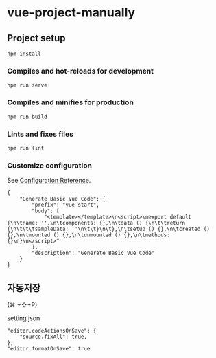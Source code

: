 # vue-project-manually

## Project setup

```
npm install
```

### Compiles and hot-reloads for development

```
npm run serve
```

### Compiles and minifies for production

```
npm run build
```

### Lints and fixes files

```
npm run lint
```

### Customize configuration

See [Configuration Reference](https://cli.vuejs.org/config/).

```
{
	"Generate Basic Vue Code": {
		"prefix": "vue-start",
		"body": [
			"<template></template>\n<script>\nexport default {\n\tname: '',\n\tcomponents: {},\n\tdata () {\n\t\treturn {\n\t\t\tsampleData: ''\n\t\t}\n\t},\n\tsetup () {},\n\tcreated () {},\n\tmounted () {},\n\tunmounted () {},\n\tmethods: {}\n}\n</script>"
		],
		"description": "Generate Basic Vue Code"
	}
}
```

## 자동저장

(⌘ +⇧+P)

setting json

```
"editor.codeActionsOnSave": {
    "source.fixAll": true,
},
"editor.formatOnSave": true
```
